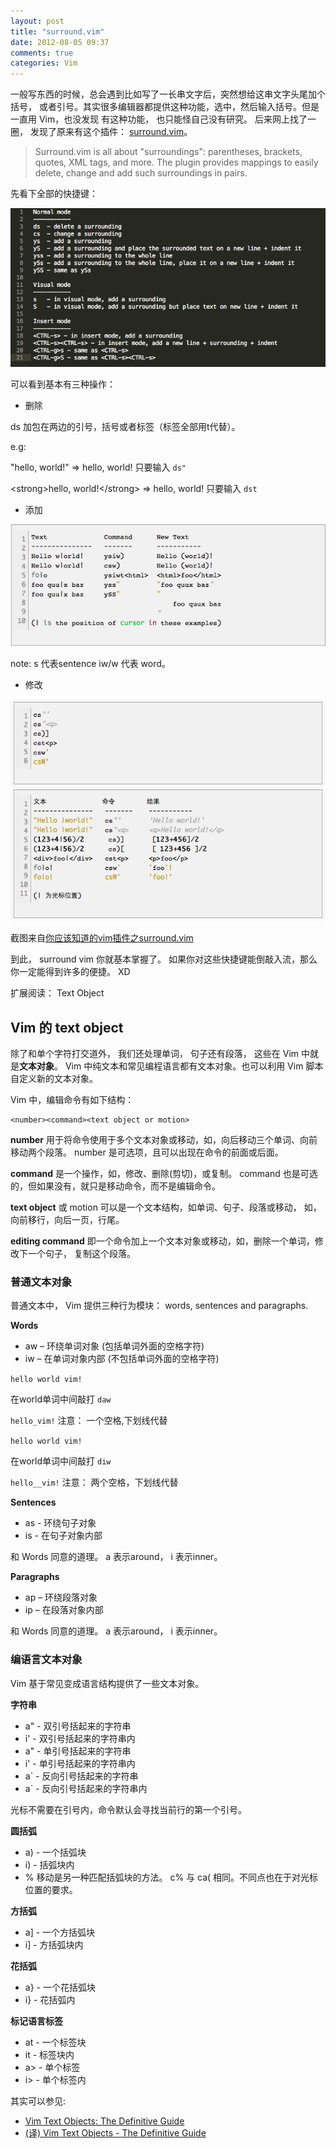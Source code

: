 ```yaml
---
layout: post
title: "surround.vim"
date: 2012-08-05 09:37
comments: true
categories: Vim
---
```


一般写东西的时候，总会遇到比如写了一长串文字后，突然想给这串文字头尾加个括号，
或者引号。其实很多编辑器都提供这种功能，选中，然后输入括号。但是一直用 Vim，也没发现
有这种功能， 也只能怪自己没有研究。 后来网上找了一圈， 发现了原来有这个插件： [surround.vim](https://github.com/tpope/vim-surround/)。

>Surround.vim is all about "surroundings": parentheses, brackets, quotes, XML tags, and more. The plugin provides mappings to easily delete, change and add such surroundings in pairs.

先看下全部的快捷键：

![](/photos/allkey.png)

可以看到基本有三种操作：

+ 删除

ds 加包在两边的引号，括号或者标签（标签全部用t代替）。

e.g:

"hello, world!" => hello, world! 只要输入 `ds"`

\<strong\>hello, world!\</strong\> => hello, world! 只要输入 `dst`

+ 添加

![](/photos/addkey.png)

note: s 代表sentence iw/w 代表 word。

+ 修改

![](/photos/changekey.png)

截图来自[你应该知道的vim插件之surround.vim](http://ihacklog.com/post/vim-plugins-you-should-know-about-surround.html)

到此， surround vim 你就基本掌握了。 如果你对这些快捷键能倒敲入流，那么你一定能得到许多的便捷。 XD

扩展阅读： Text Object
<!-- more -->

<h2>Vim 的 text object</h2>

除了和单个字符打交道外， 我们还处理单词， 句子还有段落， 这些在 Vim 中就是<strong>文本对象</strong>。
Vim 中纯文本和常见编程语言都有文本对象。也可以利用 Vim 脚本自定义新的文本对象。

Vim 中，编辑命令有如下结构：

```vim
<number><command><text object or motion>
```

<strong>number</strong> 用于将命令使用于多个文本对象或移动，如，向后移动三个单词、向前移动两个段落。 number 是可选项，且可以出现在命令的前面或后面。

<strong>command</strong> 是一个操作，如，修改、删除(剪切)，或复制。 command 也是可选的，但如果没有，就只是移动命令，而不是编辑命令。

<strong>text object</strong> 或 motion 可以是一个文本结构，如单词、句子、段落或移动， 如，向前移行，向后一页，行尾。

<strong>editing command</strong> 即一个命令加上一个文本对象或移动，如，删除一个单词，修改下一个句子， 复制这个段落。

<h3>普通文本对象</h3>
普通文本中， Vim 提供三种行为模块： words, sentences and paragraphs.

<strong>Words</strong>

+    aw – 环绕单词对象 (包括单词外面的空格字符)
+    iw – 在单词对象内部 (不包括单词外面的空格字符)

`hello world vim!`

在world单词中间敲打 `daw`

`hello_vim!` 注意： 一个空格,下划线代替


`hello world vim!`

在world单词中间敲打 `diw`

`hello__vim!` 注意： 两个空格，下划线代替

<strong>Sentences</strong>

+ as - 环绕句子对象
+ is - 在句子对象内部

和 Words 同意的道理。 a 表示around， i 表示inner。

<strong>Paragraphs</strong>

+ ap – 环绕段落对象
+ ip – 在段落对象内部

和 Words 同意的道理。 a 表示around， i 表示inner。

<h3>编语言文本对象</h3>

Vim 基于常见变成语言结构提供了一些文本对象。

<strong>字符串</strong>

+ a" - 双引号括起来的字符串
+ i' - 双引号括起来的字符串内
+ a" - 单引号括起来的字符串
+ i' - 单引号括起来的字符串内
+ a` - 反向引号括起来的字符串
+ a` - 反向引号括起来的字符串内

光标不需要在引号内，命令默认会寻找当前行的第一个引号。

<strong>圆括弧</strong>

+ a) - 一个括弧块
+ i) - 括弧块内
+ % 移动是另一种匹配括弧块的方法。 c% 与 ca( 相同。不同点也在于对光标位置的要求。

<strong>方括弧</strong>

+ a] - 一个方括弧块
+ i] - 方括弧块内

<strong>花括弧</strong>

+ a} - 一个花括弧块
+ i} - 花括弧内

<strong>标记语言标签</strong>

+ at - 一个标签块
+ it - 标签块内
+ a&gt; - 单个标签
+ i&gt; - 单个标签内

其实可以参见:

+ [ Vim Text Objects: The Definitive Guide ](http://blog.carbonfive.com/2011/10/17/vim-text-objects-the-definitive-guide/)
+ [(译) Vim Text Objects - The Definitive Guide](http://zwb.me/blog/learn-to-speak-vim/)
